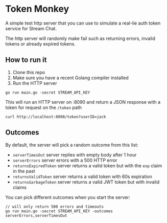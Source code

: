# Token Monkey

A simple test http server that you can use to simulate a real-lie auth token service for Stream Chat.

The http server will randomly make fail such as returning errors, invalid tokens or already expired tokens.

## How to run it

1. Clone this repo
2. Make sure you have a recent Golang compiler installed
3. Run the HTTP server
```shell
go run main.go -secret STREAM_API_KEY
```

This will run an HTTP server on :8090 and return a JSON response with a token for request on the `/token` path

```shell
curl http://localhost:8090/token?userID=jack
```

## Outcomes

By default, the server will pick a random outcome from this list:

- `serverTimesOut` server replies with empty body after 1 hour
- `serverErrors` server errors with a 500 HTTP error
- `returnsExpiredToken` server returns a valid token but with the `exp` claim in the past
- `returnsValidToken` server returns a valid token with 60s expiration
- `returnsGarbageToken` server returns a valid JWT token but with invalid claims

You can pick different outcomes when you start the server:

```shell
// will only return 500 errors and timeouts
go run main.go -secret STREAM_API_KEY -outcomes serverErrors,serverTimesOut
```
